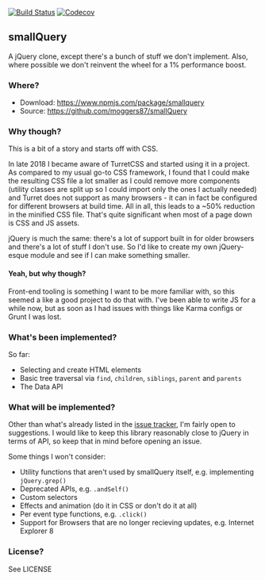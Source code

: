 [![Build Status](https://travis-ci.org/moggers87/smallQuery.svg?branch=master)](https://travis-ci.org/moggers87/smallQuery)
[![Codecov](https://img.shields.io/codecov/c/github/moggers87/smallQuery.svg)](https://codecov.io/gh/moggers87/smallQuery)

## smallQuery

A jQuery clone, except there's a bunch of stuff we don't implement. Also, where
possible we don't reinvent the wheel for a 1% performance boost.

### Where?

- Download: <https://www.npmjs.com/package/smallquery>
- Source: <https://github.com/moggers87/smallQuery>

### Why though?

This is a bit of a story and starts off with CSS.

In late 2018 I became aware of TurretCSS and started using it in a project. As
compared to my usual go-to CSS framework, I found that I could make the
resulting CSS file a lot smaller as I could remove more components (utility
classes are split up so I could import only the ones I actually needed) and
Turret does not support as many browsers - it can in fact be configured for
different browsers at build time. All in all, this leads to a ~50% reduction in
the minified CSS file. That's quite significant when most of a page down is CSS
and JS assets.

jQuery is much the same: there's a lot of support built in for older browsers
and there's a lot of stuff I don't use. So I'd like to create my own
jQuery-esque module and see if I can make something smaller.

#### Yeah, but why though?

Front-end tooling is something I want to be more familiar with, so this seemed
a like a good project to do that with. I've been able to write JS for a while
now, but as soon as I had issues with things like Karma configs or Grunt I was
lost.

### What's been implemented?

So far:

- Selecting and create HTML elements
- Basic tree traversal via `find`, `children`, `siblings`, `parent` and `parents`
- The Data API

### What will be implemented?

Other than what's already listed in the [issue
tracker](https://github.com/moggers87/smallQuery/issues), I'm fairly open to
suggestions. I would like to keep this library reasonably close to jQuery in
terms of API, so keep that in mind before opening an issue.

Some things I won't consider:

- Utility functions that aren't used by smallQuery itself, e.g. implementing `jQuery.grep()`
- Deprecated APIs, e.g. `.andSelf()`
- Custom selectors
- Effects and animation (do it in CSS or don't do it at all)
- Per event type functions, e.g. `.click()`
- Support for Browsers that are no longer recieving updates, e.g. Internet Explorer 8

### License?

See LICENSE
